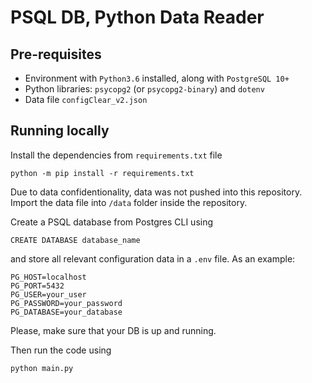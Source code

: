 # PSQL DB, Python Data Reader

## Pre-requisites

- Environment with `Python3.6` installed, along with `PostgreSQL 10+` 
- Python libraries: `psycopg2` (or `psycopg2-binary`) and `dotenv`
- Data file `configClear_v2.json`

## Running locally

Install the dependencies from `requirements.txt` file
```
python -m pip install -r requirements.txt
```

Due to data confidentionality, data was not pushed into this repository. Import the data file into `/data` folder inside the repository.

Create a PSQL database from Postgres CLI using
```
CREATE DATABASE database_name
```

and store all relevant configuration data in a `.env` file. As an example:

```
PG_HOST=localhost
PG_PORT=5432
PG_USER=your_user
PG_PASSWORD=your_password
PG_DATABASE=your_database
```

Please, make sure that your DB is up and running.

Then run the code using
```
python main.py
```


